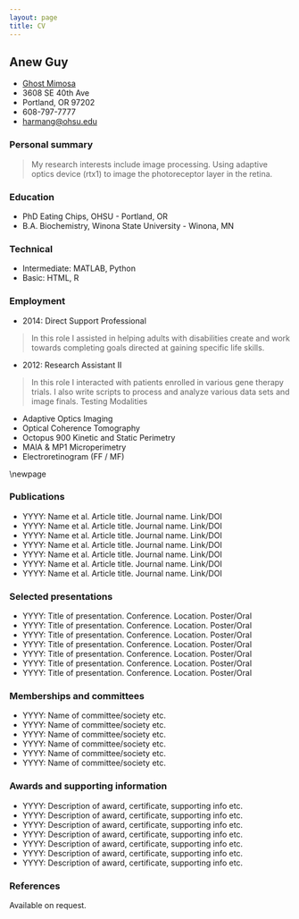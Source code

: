 ```yaml
---
layout: page
title: CV
---
```


## Anew Guy
- [Ghost Mimosa](http://ghostmimosa.com)
- 3608 SE 40th Ave
- Portland, OR 97202
- 608-797-7777
- harmang@ohsu.edu

### Personal summary

> My research interests include image processing.  Using adaptive optics device (rtx1) to image the photoreceptor layer in the retina.

### Education

- PhD      Eating Chips, OHSU - Portland, OR
- B.A.     Biochemistry, Winona State University - Winona, MN

### Technical

- Intermediate: MATLAB, Python
- Basic: HTML, R

### Employment

- 2014: Direct Support Professional

> In this role I assisted in helping adults with disabilities create and work towards completing goals directed at gaining specific life skills.

- 2012: Research Assistant II

> In this role I interacted with patients enrolled in various gene therapy trials.  I also write scripts to process and analyze various data sets and image finals. 
> Testing Modalities
- Adaptive Optics Imaging
- Optical Coherence Tomography
- Octopus 900 Kinetic and Static Perimetry
- MAIA & MP1 Microperimetry
- Electroretinogram (FF / MF)

\newpage

### Publications

- YYYY: Name et al. Article title. Journal name. Link/DOI
- YYYY: Name et al. Article title. Journal name. Link/DOI
- YYYY: Name et al. Article title. Journal name. Link/DOI
- YYYY: Name et al. Article title. Journal name. Link/DOI
- YYYY: Name et al. Article title. Journal name. Link/DOI
- YYYY: Name et al. Article title. Journal name. Link/DOI
- YYYY: Name et al. Article title. Journal name. Link/DOI

### Selected presentations

- YYYY: Title of presentation. Conference. Location. Poster/Oral
- YYYY: Title of presentation. Conference. Location. Poster/Oral
- YYYY: Title of presentation. Conference. Location. Poster/Oral
- YYYY: Title of presentation. Conference. Location. Poster/Oral
- YYYY: Title of presentation. Conference. Location. Poster/Oral
- YYYY: Title of presentation. Conference. Location. Poster/Oral
- YYYY: Title of presentation. Conference. Location. Poster/Oral

### Memberships and committees

- YYYY: Name of committee/society etc.
- YYYY: Name of committee/society etc.
- YYYY: Name of committee/society etc.
- YYYY: Name of committee/society etc.
- YYYY: Name of committee/society etc.
- YYYY: Name of committee/society etc.

### Awards and supporting information

- YYYY: Description of award, certificate, supporting info etc.
- YYYY: Description of award, certificate, supporting info etc.
- YYYY: Description of award, certificate, supporting info etc.
- YYYY: Description of award, certificate, supporting info etc.
- YYYY: Description of award, certificate, supporting info etc.
- YYYY: Description of award, certificate, supporting info etc.
- YYYY: Description of award, certificate, supporting info etc.

### References

Available on request.
